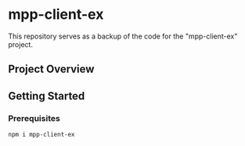# mpp-client-ex

This repository serves as a backup of the code for the "mpp-client-ex" project.

## Project Overview


## Getting Started


### Prerequisites


```bash
npm i mpp-client-ex
```
